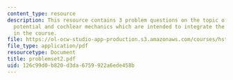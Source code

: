 ```yaml
---
content_type: resource
description: This resource contains 3 problem questions on the topic of endocochlear
  potential and cochlear mechanics which are intended to integrate the material learned
  in the course.
file: https://ol-ocw-studio-app-production.s3.amazonaws.com/courses/hst-721-the-peripheral-auditory-system-fall-2005/126c99d0b820d3da6759922a6ede458b_problemset2.pdf
file_type: application/pdf
resourcetype: Document
title: problemset2.pdf
uid: 126c99d0-b820-d3da-6759-922a6ede458b
---
```

